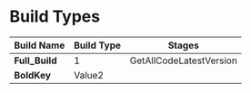 # Build Types

| Build Name| Build Type | Stages |
|-|-|-|
|__Full_Build__| 1 | GetAllCodeLatestVersion |	ClearDatabases	InstallAllDatabases	CheckOutFiles	UpdateAssemblyVersion	RestoreNuGetPackages	UpdateNuGetPackages	BuildSolution	PerformUnitTests	CheckInFiles	PublishNuGetPackages	CheckNuGetFeed	DistributeSQLScripts	Success Notification |
|__BoldKey__| Value2 |

